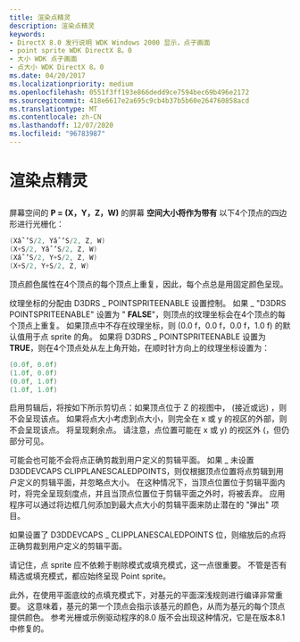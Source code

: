```yaml
---
title: 渲染点精灵
description: 渲染点精灵
keywords:
- DirectX 8.0 发行说明 WDK Windows 2000 显示，点子画面
- point sprite WDK DirectX 8。0
- 大小 WDK 点子画面
- 点大小 WDK DirectX 8。0
ms.date: 04/20/2017
ms.localizationpriority: medium
ms.openlocfilehash: 0551f3ff193e866dedd9ce7594bec69b496e2172
ms.sourcegitcommit: 418e6617e2a695c9cb4b37b5b60e264760858acd
ms.translationtype: MT
ms.contentlocale: zh-CN
ms.lasthandoff: 12/07/2020
ms.locfileid: "96783987"
---
```

# <a name="rendering-point-sprites"></a>渲染点精灵


## <span id="ddk_rendering_point_sprites_gg"></span><span id="DDK_RENDERING_POINT_SPRITES_GG"></span>


屏幕空间的 **P = (X，Y，Z，W)** 的屏幕 **空间大小将作为带有** 以下4个顶点的四边形进行光栅化：

```cpp
(Xâˆ’S/2, Yâˆ’S/2, Z, W)
(X+S/2, Yâˆ’S/2, Z, W)
(Xâˆ’S/2, Y+S/2, Z, W)
(X+S/2, Y+S/2, Z, W)
```

顶点颜色属性在4个顶点的每个顶点上重复，因此，每个点总是用固定颜色呈现。

纹理坐标的分配由 D3DRS \_ POINTSPRITEENABLE 设置控制。 如果 \_ "D3DRS POINTSPRITEENABLE" 设置为 " **FALSE**"，则顶点的纹理坐标会在4个顶点的每个顶点上重复。 如果顶点中不存在纹理坐标，则 (0.0 f，0.0 f，0.0 f，1.0 f) 的默认值用于点 sprite 的角。 如果将 D3DRS \_ POINTSPRITEENABLE 设置为 **TRUE**，则在4个顶点处从左上角开始，在顺时针方向上的纹理坐标设置为：

```cpp
(0.0f, 0.0f)
(1.0f, 0.0f)
(0.0f, 1.0f)
(1.0f, 1.0f)
```

启用剪辑后，将按如下所示剪切点：如果顶点位于 Z 的视图中， (接近或远) ，则不会呈现该点。 如果将点大小考虑到点大小，则完全在 x 或 y 的视区的外部，则不会呈现该点。 将呈现剩余点。 请注意，点位置可能在 x 或 y) 的视区外 (，但仍部分可见。

可能会也可能不会将点正确剪裁到用户定义的剪辑平面。 如果 \_ 未设置 D3DDEVCAPS CLIPPLANESCALEDPOINTS，则仅根据顶点位置将点剪辑到用户定义的剪辑平面，并忽略点大小。 在这种情况下，当顶点位置位于剪辑平面内时，将完全呈现刻度点，并且当顶点位置位于剪辑平面之外时，将被丢弃。 应用程序可以通过将边框几何添加到最大点大小的剪辑平面来防止潜在的 "弹出" 项目。

如果设置了 D3DDEVCAPS \_ CLIPPLANESCALEDPOINTS 位，则缩放后的点将正确剪裁到用户定义的剪辑平面。

请记住，点 sprite 应不依赖于剔除模式或填充模式，这一点很重要。 不管是否有精选或填充模式，都应始终呈现 Point sprite。

此外，在使用平面底纹的点填充模式下，对基元的平面深浅规则进行编译非常重要。 这意味着，基元的第一个顶点会指示该基元的颜色，从而为基元的每个顶点提供颜色。 参考光栅或示例驱动程序的8.0 版不会出现这种情况，它是在版本8.1 中修复的。

 

 





